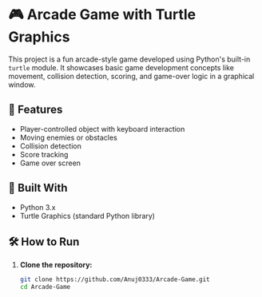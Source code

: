 # 🎮 Arcade Game with Turtle Graphics

This project is a fun arcade-style game developed using Python's built-in `turtle` module. It showcases basic game development concepts like movement, collision detection, scoring, and game-over logic in a graphical window.

## 🚀 Features

- Player-controlled object with keyboard interaction
- Moving enemies or obstacles
- Collision detection
- Score tracking
- Game over screen

## 🐍 Built With

- Python 3.x
- Turtle Graphics (standard Python library)

## 🛠 How to Run

1. **Clone the repository:**
   ```bash
   git clone https://github.com/Anuj0333/Arcade-Game.git
   cd Arcade-Game
